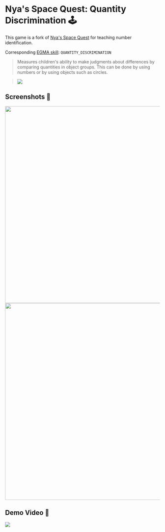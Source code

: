 # Nya's Space Quest: Quantity Discrimination 🕹

This game is a fork of [Nya's Space Quest](https://github.com/elimu-ai/nyas-space-quest) for teaching number identification.

Corresponding [EGMA skill](https://github.com/elimu-ai/model/blob/master/src/main/java/ai/elimu/model/v2/enums/content/NumeracySkill.java): `QUANTITY_DISCRIMINATION`
> Measures children's ability to make judgments about differences by comparing quantities in object groups. This can be done by using numbers or by using objects such as circles.
    
> ![](https://raw.githubusercontent.com/elimu-ai/webapp/master/src/main/webapp/static/img/admin/EGMA_QUANTITY_DISCRIMINATION.png)

## Screenshots 📸

<img width="640" src="https://user-images.githubusercontent.com/15718174/27411324-edec40ac-56e4-11e7-8207-1a05c770024d.png)" />

<img width="640" src="https://user-images.githubusercontent.com/15718174/26973174-6901eabe-4d15-11e7-9634-b37cd6006b4a.png)" />

## Demo Video 🎥

[![](https://i.ytimg.com/vi/gGK4imJdJZk/hqdefault.jpg)](https://youtu.be/gGK4imJdJZk)
